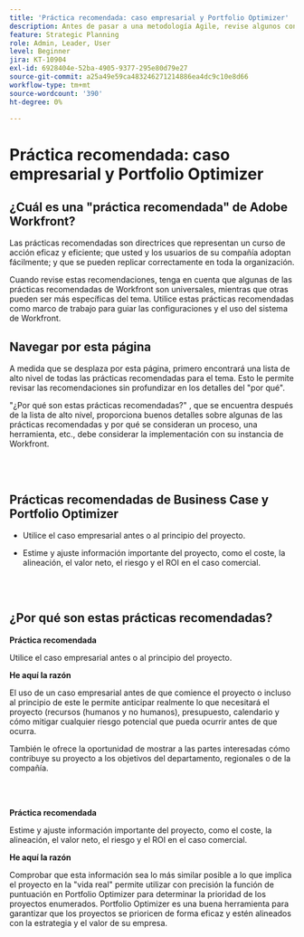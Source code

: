 ```yaml
---
title: 'Práctica recomendada: caso empresarial y Portfolio Optimizer'
description: Antes de pasar a una metodología Agile, revise algunos consejos y preguntas que puede hacer.
feature: Strategic Planning
role: Admin, Leader, User
level: Beginner
jira: KT-10904
exl-id: 6928404e-52ba-4905-9377-295e80d79e27
source-git-commit: a25a49e59ca483246271214886ea4dc9c10e8d66
workflow-type: tm+mt
source-wordcount: '390'
ht-degree: 0%

---
```


# Práctica recomendada: caso empresarial y Portfolio Optimizer

## ¿Cuál es una &quot;práctica recomendada&quot; de Adobe Workfront?

Las prácticas recomendadas son directrices que representan un curso de acción eficaz y eficiente; que usted y los usuarios de su compañía adoptan fácilmente; y que se pueden replicar correctamente en toda la organización.

Cuando revise estas recomendaciones, tenga en cuenta que algunas de las prácticas recomendadas de Workfront son universales, mientras que otras pueden ser más específicas del tema. Utilice estas prácticas recomendadas como marco de trabajo para guiar las configuraciones y el uso del sistema de Workfront.

## Navegar por esta página

A medida que se desplaza por esta página, primero encontrará una lista de alto nivel de todas las prácticas recomendadas para el tema. Esto le permite revisar las recomendaciones sin profundizar en los detalles del &quot;por qué&quot;.

&quot;¿Por qué son estas prácticas recomendadas?&quot; , que se encuentra después de la lista de alto nivel, proporciona buenos detalles sobre algunas de las prácticas recomendadas y por qué se consideran un proceso, una herramienta, etc., debe considerar la implementación con su instancia de Workfront.

</br>
</br>

## Prácticas recomendadas de Business Case y Portfolio Optimizer

* Utilice el caso empresarial antes o al principio del proyecto.

* Estime y ajuste información importante del proyecto, como el coste, la alineación, el valor neto, el riesgo y el ROI en el caso comercial.

</br>
</br>

## ¿Por qué son estas prácticas recomendadas?

**Práctica recomendada**

Utilice el caso empresarial antes o al principio del proyecto.

**He aquí la razón**

El uso de un caso empresarial antes de que comience el proyecto o incluso al principio de este le permite anticipar realmente lo que necesitará el proyecto (recursos (humanos y no humanos), presupuesto, calendario y cómo mitigar cualquier riesgo potencial que pueda ocurrir antes de que ocurra.

También le ofrece la oportunidad de mostrar a las partes interesadas cómo contribuye su proyecto a los objetivos del departamento, regionales o de la compañía.

</br>
</br>

**Práctica recomendada**

Estime y ajuste información importante del proyecto, como el coste, la alineación, el valor neto, el riesgo y el ROI en el caso comercial.

**He aquí la razón**

Comprobar que esta información sea lo más similar posible a lo que implica el proyecto en la &quot;vida real&quot; permite utilizar con precisión la función de puntuación en Portfolio Optimizer para determinar la prioridad de los proyectos enumerados. Portfolio Optimizer es una buena herramienta para garantizar que los proyectos se prioricen de forma eficaz y estén alineados con la estrategia y el valor de su empresa.
